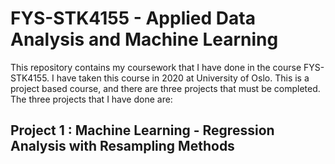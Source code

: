 # FYS-STK4155 - Applied Data Analysis and Machine Learning

This repository contains my coursework that I have done in the course FYS-STK4155. I have taken this course in 2020 at University of Oslo. This is a project based course, and there are three projects that must be completed. The three projects that I have done are:

## Project 1 : Machine Learning - Regression Analysis with Resampling Methods

